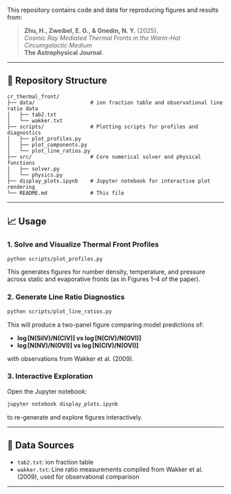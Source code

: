This repository contains code and data for reproducing figures and results from:

> **Zhu, H., Zweibel, E. G., & Gnedin, N. Y.** (2025).  
> *Cosmic Ray Mediated Thermal Fronts in the Warm-Hot Circumgalactic Medium*  
> **The Astrophysical Journal**.

---

## 📂 Repository Structure

```
cr_thermal_front/
├── data/                  # ion fraction table and observational line ratio data
│   ├── tab2.txt
│   └── wakker.txt
├── scripts/               # Plotting scripts for profiles and diagnostics
│   ├── plot_profiles.py
│   ├── plot_components.py
│   └── plot_line_ratios.py
├── src/                   # Core numerical solver and physical functions
│   ├── solver.py
│   └── physics.py
├── display_plots.ipynb    # Jupyter notebook for interactive plot rendering
└── README.md              # This file
```

---

## 📈 Usage

### 1. Solve and Visualize Thermal Front Profiles

```bash
python scripts/plot_profiles.py
```

This generates figures for number density, temperature, and pressure across static and evaporative fronts (as in Figures 1–4 of the paper).

### 2. Generate Line Ratio Diagnostics

```bash
python scripts/plot_line_ratios.py
```

This will produce a two-panel figure comparing model predictions of:
- **log [N(SiIV)/N(CIV)] vs log [N(CIV)/N(OVI)]**
- **log [N(NV)/N(OVI)] vs log [N(CIV)/N(OVI)]**

with observations from Wakker et al. (2009).

### 3. Interactive Exploration

Open the Jupyter notebook:

```bash
jupyter notebook display_plots.ipynb
```

to re-generate and explore figures interactively.

---

## 📄 Data Sources

- `tab2.txt`: ion fraction table
- `wakker.txt`: Line ratio measurements compiled from Wakker et al. (2009), used for observational comparison

---
